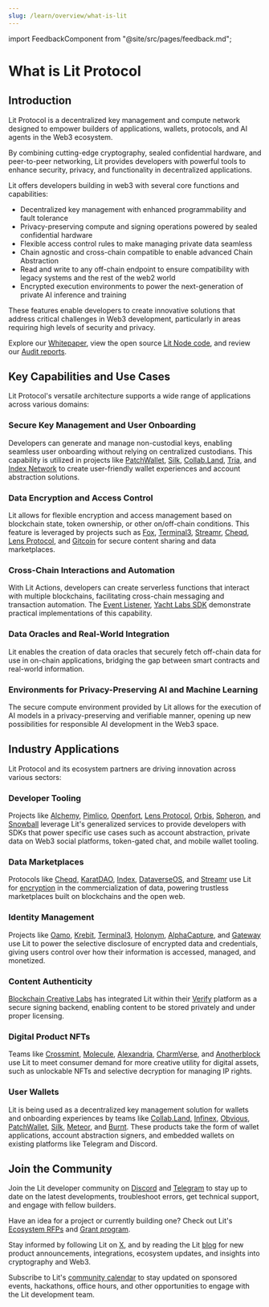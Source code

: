 ```yaml
---
slug: /learn/overview/what-is-lit
---
```


import FeedbackComponent from "@site/src/pages/feedback.md";

# What is Lit Protocol

## Introduction

Lit Protocol is a decentralized key management and compute network designed to empower builders of applications, wallets, protocols, and AI agents in the Web3 ecosystem.

By combining cutting-edge cryptography, sealed confidential hardware, and peer-to-peer networking, Lit provides developers with powerful tools to enhance security, privacy, and functionality in decentralized applications.

Lit offers developers building in web3 with several core functions and capabilities:

- Decentralized key management with enhanced programmability and fault tolerance
- Privacy-preserving compute and signing operations powered by sealed confidential hardware
- Flexible access control rules to make managing private data seamless
- Chain agnostic and cross-chain compatible to enable advanced Chain Abstraction
- Read and write to any off-chain endpoint to ensure compatibility with legacy systems and the rest of the web2 world
- Encrypted execution environments to power the next-generation of private AI inference and training

These features enable developers to create innovative solutions that address critical challenges in Web3 development, particularly in areas requiring high levels of security and privacy.

Explore our [Whitepaper](https://github.com/LIT-Protocol/whitepaper), view the open source [Lit Node code](https://github.com/LIT-Protocol/Node), and review our [Audit reports](https://drive.google.com/drive/folders/1Rrht88iUkzpofwl1CvP9gEjqY60BKyFn?ref=spark.litprotocol.com).

## Key Capabilities and Use Cases

Lit Protocol's versatile architecture supports a wide range of applications across various domains:

### Secure Key Management and User Onboarding

Developers can generate and manage non-custodial keys, enabling seamless user onboarding without relying on centralized custodians. This capability is utilized in projects like [PatchWallet](https://app.patchwallet.com/), [Silk](https://www.silk.sc/), [Collab.Land](https://www.collab.land/), [Tria](https://www.tria.so/), and [Index Network](https://index.network/) to create user-friendly wallet experiences and account abstraction solutions.

### Data Encryption and Access Control

Lit allows for flexible encryption and access management based on blockchain state, token ownership, or other on/off-chain conditions. This feature is leveraged by projects such as [Fox](https://docs.verifymedia.com/publishing/access-control/methods/lit-protocol), [Terminal3](https://www.terminal3.io/), [Streamr](https://streamr.network/), [Cheqd](https://cheqd.io/), [Lens Protocol](https://www.lens.xyz/), and [Gitcoin](https://publicgoods.network/) for secure content sharing and data marketplaces.

### Cross-Chain Interactions and Automation

With Lit Actions, developers can create serverless functions that interact with multiple blockchains, facilitating cross-chain messaging and transaction automation. The [Event Listener](https://developer.litprotocol.com/v3/tools/event-listener), [Yacht Labs SDK](https://github.com/Yacht-Labs/yacht-lit-sdk) demonstrate practical implementations of this capability.

### Data Oracles and Real-World Integration

Lit enables the creation of data oracles that securely fetch off-chain data for use in on-chain applications, bridging the gap between smart contracts and real-world information.

### Environments for Privacy-Preserving AI and Machine Learning

The secure compute environment provided by Lit allows for the execution of AI models in a privacy-preserving and verifiable manner, opening up new possibilities for responsible AI development in the Web3 space.

## Industry Applications

Lit Protocol and its ecosystem partners are driving innovation across various sectors:

### Developer Tooling

Projects like [Alchemy](https://alchemy.com/?ref=spark.litprotocol.com), [Pimlico](https://www.pimlico.io/?ref=spark.litprotocol.com), [Openfort](https://www.openfort.xyz/?ref=spark.litprotocol.com), [Lens Protocol](https://www.lens.xyz/?ref=spark.litprotocol.com), [Orbis](https://useorbis.com/?ref=spark.litprotocol.com), [Spheron](https://spheron.network/?ref=spark.litprotocol.com), and [Snowball](https://www.snowballtools.xyz/?ref=spark.litprotocol.com) leverage Lit's generalized services to provide developers with SDKs that power specific use cases such as account abstraction, private data on Web3 social platforms, token-gated chat, and mobile wallet tooling.

### Data Marketplaces

Protocols like [Cheqd](https://cheqd.io/?ref=spark.litprotocol.com), [KaratDAO](https://karatdao.com/?ref=spark.litprotocol.com), [Index](https://index.network/?ref=spark.litprotocol.com), [DataverseOS](https://dataverse-os.com/?ref=spark.litprotocol.com), and [Streamr](https://streamr.network/?ref=spark.litprotocol.com) use Lit for [encryption](../encryption-access-control/encrypting-data-with-lit) in the commercialization of data, powering trustless marketplaces built on blockchains and the open web.

### Identity Management

Projects like [Oamo](https://www.oamo.io/?ref=spark.litprotocol.com), [Krebit](https://krebit.id/?ref=spark.litprotocol.com), [Terminal3](https://terminal3.io/?ref=spark.litprotocol.com), [Holonym](https://www.holonym.id/?ref=spark.litprotocol.com), [AlphaCapture](https://alphacapture.xyz/?ref=spark.litprotocol.com), and [Gateway](https://sandbox.mygateway.xyz/?ref=spark.litprotocol.com) use Lit to power the selective disclosure of encrypted data and credentials, giving users control over how their information is accessed, managed, and monetized.

### Content Authenticity

[Blockchain Creative Labs](https://www.bcl.xyz/?ref=spark.litprotocol.com) has integrated Lit within their [Verify](https://www.verifymedia.com/?ref=spark.litprotocol.com) platform as a secure signing backend, enabling content to be stored privately and under proper licensing.

### Digital Product NFTs

Teams like [Crossmint](https://crossmint.io/?ref=spark.litprotocol.com), [Molecule](https://www.molecule.xyz/?ref=spark.litprotocol.com), [Alexandria](https://alexandrialabs.xyz/?ref=spark.litprotocol.com), [CharmVerse](https://charmverse.io/?ref=spark.litprotocol.com), and [Anotherblock](https://anotherblock.io/drops/the-jackson-5-big-boy-limited-edition?ref=spark.litprotocol.com) use Lit to meet consumer demand for more creative utility for digital assets, such as unlockable NFTs and selective decryption for managing IP rights.

### User Wallets

Lit is being used as a decentralized key management solution for wallets and onboarding experiences by teams like [Collab.Land](https://www.collab.land/?ref=spark.litprotocol.com), [Infinex](https://twitter.com/infinex_app?ref=spark.litprotocol.com), [Obvious](https://www.obvious.technology/?ref=spark.litprotocol.com), [PatchWallet](https://app.patchwallet.com/?ref=spark.litprotocol.com), [Silk](https://www.silk.sc/?ref=spark.litprotocol.com), [Meteor](https://meteor.computer/?ref=spark.litprotocol.com), and [Burnt](https://xion.burnt.com/?ref=spark.litprotocol.com). These products take the form of wallet applications, account abstraction signers, and embedded wallets on existing platforms like Telegram and Discord.

## Join the Community

Join the Lit developer community on [Discord](https://litgateway.com/discord) and [Telegram](https://t.me/+aa73FAF9Vp82ZjJh) to stay up to date on the latest developments, troubleshoot errors, get technical support, and engage with fellow builders.

Have an idea for a project or currently building one? Check out Lit's [Ecosystem RFPs](https://github.com/LIT-Protocol/Ecosystem-Ideas) and [Grant program](https://github.com/LIT-Protocol/LitGrants).

Stay informed by following Lit on [X](https://x.com/LitProtocol), and by reading the Lit [blog](https://spark.litprotocol.com/) for new product announcements, integrations, ecosystem updates, and insights into cryptography and Web3.

Subscribe to Lit's [community calendar](https://calendar.google.com/calendar/u/5?cid=Y19hMnVxZDNjaHVqZ2Q0a3FqbGlvcDdxY2JhMEBncm91cC5jYWxlbmRhci5nb29nbGUuY29t) to stay updated on sponsored events, hackathons, office hours, and other opportunities to engage with the Lit development team.


<FeedbackComponent/>
